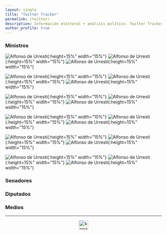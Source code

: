 ```yaml
---
layout: single
title: "Twitter Tracker"
permalink: /twitter/
description: Información electoral + análisis político. Twitter Tracker.
author_profile: true
---
```



### Ministros

![Alfonso de Urresti](tvalenzuelavt.png){:height=15%" width="15%"} ![Alfonso de Urresti](jubrodsky.png){:height=15%" width="15%"} ![Alfonso de Urresti](Mayafernandeza.png){:height=15%" width="15%"}

![Alfonso de Urresti](sadiaz1.png){:height=15%" width="15%"} ![Alfonso de Urresti](GiorgioJackson.png){:height=15%" width="15%"} ![Alfonso de Urresti](javieratoroc.png){:height=15%" width="15%"}

![Alfonso de Urresti](nico_grau.png){:height=15%" width="15%"} ![Alfonso de Urresti](ProfMarcoAvila.png){:height=15%" width="15%"} ![Alfonso de Urresti](mariomarcelc.png){:height=15%" width="15%"}

![Alfonso de Urresti](Carolina_Toha.png){:height=15%" width="15%"} ![Alfonso de Urresti](tvalenzuelavt.png){:height=15%" width="15%"} ![Alfonso de Urresti](tvalenzuelavt.png){:height=15%" width="15%"}

![Alfonso de Urresti](tvalenzuelavt.png){:height=15%" width="15%"} ![Alfonso de Urresti](tvalenzuelavt.png){:height=15%" width="15%"} ![Alfonso de Urresti](tvalenzuelavt.png){:height=15%" width="15%"}

![Alfonso de Urresti](tvalenzuelavt.png){:height=15%" width="15%"} ![Alfonso de Urresti](tvalenzuelavt.png){:height=15%" width="15%"} ![Alfonso de Urresti](tvalenzuelavt.png){:height=15%" width="15%"}

### Senadores




### Diputados




### Medios





---

<!-- NES -->
<style>
.aligncenter {
    text-align: center;
}
</style>
<p class="aligncenter">
    <img src="/images/nes.png" width="30" height="30" alt="konami" />
</p>
<script src="/js/topsecret.js"></script>

<script src="/js/cyberdelia.js"></script>

<script type="text/javascript"> var msTag = {"site":"tnw","page":"home","cyberdelia_page_type":"home","data":{"sponsorName":false,"isSponsoredCategory":false}}</script>

<script src="https://cdn0.tnwcdn.com/wp-content/themes/cyberdelia/assets/js/app.min.js?v=1585558461" type="text/javascript" async=""></script>



<!-- Popup -->
<!-- <script src="/sweetalerts2/dist/sweetalert2.all.min.js"></script>

<script type="text/javascript">

setTimeout(function(){Swal.fire({
  title: '¡Apoya a Tresquintos!',
  text: 'Ayúdanos a mantener el sitio activo e independiente',
  footer: '<a href="https://tresquintos.us15.list-manage.com/subscribe/post?u=3a6f5773bbbc78ea5a0003f67&id=8c164eff0f">Suscríbete al Newsletter Aquí</a>',
  imageUrl: '/images/pc.png',
  imageWidth: 80,
  imageHeight: 80,
  imageAlt: 'Custom image',
  timer: 45000,
  timerProgressBar: true,
  width: 500,
  showCloseButton: true,
  showDenyButton: true,
  showCancelButton: false,
  confirmButtonText: `Una Vez`,
  denyButtonText: `Mensual`,
  cancelButtonText: `No por ahora`,
  }).then((result) => {
  if (result.isConfirmed) {
    window.open("https://tresquintos.cl/donaciones/")
  } else if (result.isDenied) {
    window.open("https://tresquintos.cl/donaciones/")
  }
  })
  },15000);
</script> -->


<!-- Favicon -->
<link rel="apple-touch-icon" sizes="180x180" href="/apple-touch-icon.png">
<link rel="icon" type="image/png" sizes="32x32" href="/favicon-32x32.png">
<link rel="icon" type="image/png" sizes="16x16" href="/favicon-16x16.png">
<link rel="manifest" href="/site.webmanifest">
<link rel="mask-icon" href="/safari-pinned-tab.svg" color="#5bbad5">
<meta name="msapplication-TileColor" content="#b91d47">
<meta name="theme-color" content="#ffffff">


<!-- Finisce sempre così, con la morte.
Prima però c’è stata la vita,
nascosta sotto i bla, bla, bla, bla, bla.
È tutto sedimentato sotto il chiacchiericcio e il rumore:
il silenzio e il sentimento,
l’emozione e la paura,
gli sparuti incostanti sprazzi di bellezza
e poi lo squallore disgraziato e l’uomo miserabile.
Tutto sepolto nella coperta
dell’imbarazzo dello stare al mondo:
bla, bla, bla, bla.
Altrove c’è l’Altrove,
io non mi occupo dell’Altrove.
Dunque che questo romanzo abbia inizio.
In fondo è solo un trucco, si è solo un trucco. kb. -->
